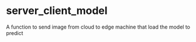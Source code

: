 # server_client_model
A function to send image from cloud to edge machine that load the model to predict
